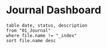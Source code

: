 # Journal Dashboard

```dataview
table date, status, description
from "01_Journal"
where file.name != "_index"
sort file.name desc
```
